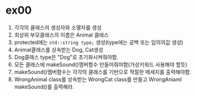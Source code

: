 # ex00
1. 각각의 클래스의 생성자와 소멸자를 생성
2. 최상위 부모클래스의 이름은 Animal 클래스
3. protected에는 `std::string type;` 생성(type에는 공백 또는 임의의값 생성)
4. Animal클래스를 상속받는 Dog, Cat생성
5. Dog클래스 type은 "Dog"로 초기화시켜줘야함.
6. 모든 클래스에 makeSound()멤버함수 만들어줘야함(가상키워드 사용해야 할듯)
7. makeSound()멤버함수는 각각의 클래스를 기반으로 적절한 메세지를 출력해야함.
8. WrongAnimal class를 상속받는 WrongCat class를 만들고 WrongAniaml makeSound()를 출력해라. 